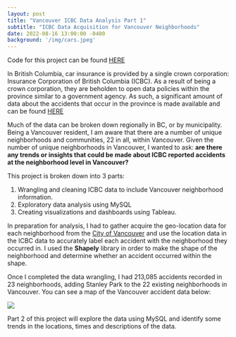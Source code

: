```yaml
---
layout: post
title: "Vancouver ICBC Data Analysis Part 1"
subtitle: "ICBC Data Acquisition for Vancouver Neighborhoods"
date: 2022-08-16 13:00:00 -0400
background: '/img/cars.jpeg'
---
```


Code for this project can be found [HERE](https://github.com/thebrianjohns/ICBCVancouver/blob/main/Vancouver%20ICBC%20Data%20Preparation.ipynb)

In British Columbia, car insurance is provided by a single crown corporation: Insurance Corporation of British Columbia (ICBC). As a result of being a crown corporation, they are beholden to open data policies within the province similar to a government agency. As such, a significant amount of data about the accidents that occur in the province is made available and can be found [HERE](https://www.icbc.com/about-icbc/newsroom/Pages/Statistics.aspx)

Much of the data can be broken down regionally in BC, or by municipality. Being a Vancouver resident, I am aware that there are a number of unique neighborhoods and communities, 22 in all, within Vancouver. Given the number of unique neighborhoods in Vancouver, I wanted to ask: **are there any trends or insights that could be made about ICBC reported accidents at the neighborhood level in Vancouver?**

This project is broken down into 3 parts:
1. Wrangling and cleaning ICBC data to include Vancouver neighborhood information.
2. Exploratory data analysis using MySQL
3. Creating visualizations and dashboards using Tableau.

In preparation for analysis, I had to gather acquire the geo-location data for each neighborhood from the [City of Vancouver](https://opendata.vancouver.ca/explore/dataset/local-area-boundary/export/?disjunctive.name) and use the location data in the ICBC data to accurately label each accident with the neighborhood they occurred in.  I used the **Shapely** library in order to make the shape of the neighborhood and determine whether an accident occurred within the shape.

Once I completed the data wrangling, I had 213,085 accidents recorded in 23 neighborhoods, adding Stanley Park to the 22 existing neighborhoods in Vancouver.  You can see a map of the Vancouver accident data below:

<img src="/thebrianjohns.github.io/img/MapOverview.png" />

Part 2 of this project will explore the data using MySQL and identify some trends in the locations, times and descriptions of the data.